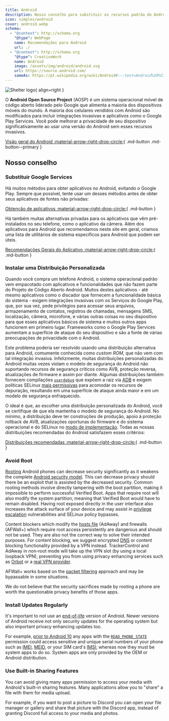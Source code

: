 ```yaml
---
title: Android
description: Nosso conselho para substituir os recursos padrão do Android que invadem a privacidade por alternativas privadas e seguras.
icon: simples/android
cover: android.webp
schema:
  - "@context": http://schema.org
    "@type": WebPage
    name: Recomendações para Android
    url: ./
  - "@context": http://schema.org
    "@type": CreativeWork
    name: Android
    image: /assets/img/android/android.svg
    url: https://source.android.com/
    sameAs: https://pt.wikipedia.org/wiki/Android#:~:text=Android%20%C3%A9%20um%20sistema%20operacional,desenvolvedores%20conhecido%20como%20Open%20Handset
---
```


![Shelter logo](../assets/img/android/android.svg){ align=right }

O **Android Open Source Project** (AOSP) é um sistema operacional móvel de código aberto liderado pelo Google que alimenta a maioria dos dispositivos móveis do mundo. A maioria dos celulares vendidos com Android são modificados para incluir integrações invasivas e aplicativos como o Google Play Services. Você pode melhorar a privacidade de seu dispositivo significativamente ao usar uma versão do Android sem esses recursos invasivos.

[Visão geral do Android :material-arrow-right-drop-circle:](../os/android-overview.md){ .md-button .md-button--primary }

## Nosso conselho

### Substituir Google Services

Há muitos métodos para obter aplicativos no Android, evitando o Google Play. Sempre que possível, tente usar um desses métodos antes de obter seus aplicativos de fontes não privadas:

[Obtenção de aplicativos :material-arrow-right-drop-circle:](obtaining-apps.md){ .md-button }

Há também muitas alternativas privadas para os aplicativos que vêm pré-instalados no seu telefone, como o aplicativo da câmera. Além dos aplicativos para Android que recomendamos neste site em geral, criamos uma lista de utilitários de sistema específicos para Android que podem ser úteis.

[Recomendações Gerais do Aplicativo :material-arrow-right-drop-circle:](general-apps.md){ .md-button }

### Instalar uma Distribuição Personalizada

Quando você compra um telefone Android, o sistema operacional padrão vem empacotado com aplicativos e funcionalidades que não fazem parte do Projeto de Código Aberto Android. Muitos destes aplicativos - até mesmo aplicativos como o discador que fornecem a funcionalidade básica do sistema - exigem integrações invasivas com os Serviços do Google Play, que, por sua vez, pede privilégios para acessar seus arquivos, armazenamento de contatos, registros de chamadas, mensagens SMS, localização, câmera, microfone, e várias outras coisas no seu dispositivo para que esses aplicativos básicos de sistema e muitos outros apps funcionem em primeiro lugar. Frameworks como o Google Play Services aumentam a superfície de ataque do seu dispositivo e são a fonte de várias preocupações de privacidade com o Android.

Este problema poderia ser resolvido usando uma distribuição alternativa para Android, comumente conhecida como _custom ROM_, que não vem com tal integração invasiva. Infelizmente, muitas distribuições personalizadas do Android muitas vezes violam o modelo de segurança do Android não suportando recursos de segurança críticos como AVB, proteção reversa, atualizações de firmware e assim por diante. Algumas distribuições também fornecem compilações [`userdebug`](https://source.android.com/setup/build/building#choose-a-target) que expõem a raiz via [ADB](https://developer.android.com/studio/command-line/adb) e exigem políticas SELinux [mais permissivas](https://github.com/LineageOS/android_system_sepolicy/search?q=userdebug\&type=code) para acomodar os recursos de depuração, resultando em uma superfície de ataque ainda maior e em um modelo de segurança enfraquecido.

O ideal é que, ao escolher uma distribuição personalizada do Android, você se certifique de que ela mantenha o modelo de segurança do Android. No mínimo, a distribuição deve ter construções de produção, apoio à proteção rollback de AVB, atualizações oportunas do firmware e do sistema operacional e do SELinux no [modo de implementação](https://source.android.com/security/selinux/concepts#enforcement_levels). Todas as nossas distribuições recomendadas do Android satisfazem esses critérios:

[Distribuições recomendadas :material-arrow-right-drop-circle:](distributions.md){ .md-button }

### Avoid Root

[Rooting](https://en.wikipedia.org/wiki/Rooting_\(Android\)) Android phones can decrease security significantly as it weakens the complete [Android security model](https://en.wikipedia.org/wiki/Android_\(operating_system\)#Security_and_privacy). This can decrease privacy should there be an exploit that is assisted by the decreased security. Common rooting methods involve directly tampering with the boot partition, making it impossible to perform successful Verified Boot. Apps that require root will also modify the system partition, meaning that Verified Boot would have to remain disabled. Having root exposed directly in the user interface also increases the attack surface of your device and may assist in [privilege escalation](https://en.wikipedia.org/wiki/Privilege_escalation) vulnerabilities and SELinux policy bypasses.

Content blockers which modify the [hosts file](https://en.wikipedia.org/wiki/Hosts_\(file\)) (AdAway) and firewalls (AFWall+) which require root access persistently are dangerous and should not be used. They are also not the correct way to solve their intended purposes. For content blocking, we suggest encrypted [DNS](../dns.md) or content blocking functionality provided by a VPN instead. TrackerControl and AdAway in non-root mode will take up the VPN slot (by using a local loopback VPN), preventing you from using privacy enhancing services such as [Orbot](../tor.md#orbot) or a [real VPN provider](../vpn.md).

AFWall+ works based on the [packet filtering](https://en.wikipedia.org/wiki/Firewall_\(computing\)#Packet_filter) approach and may be bypassable in some situations.

We do not believe that the security sacrifices made by rooting a phone are worth the questionable privacy benefits of those apps.

### Install Updates Regularly

It's important to not use an [end-of-life](https://endoflife.date/android) version of Android. Newer versions of Android receive not only security updates for the operating system but also important privacy enhancing updates too.

For example, [prior to Android 10](https://developer.android.com/about/versions/10/privacy/changes) any apps with the [`READ_PHONE_STATE`](https://developer.android.com/reference/android/Manifest.permission#READ_PHONE_STATE) permission could access sensitive and unique serial numbers of your phone such as [IMEI](https://en.wikipedia.org/wiki/International_Mobile_Equipment_Identity), [MEID](https://en.wikipedia.org/wiki/Mobile_equipment_identifier), or your SIM card's [IMSI](https://en.wikipedia.org/wiki/International_mobile_subscriber_identity); whereas now they must be system apps to do so. System apps are only provided by the OEM or Android distribution.

### Use Built-in Sharing Features

You can avoid giving many apps permission to access your media with Android's built-in sharing features. Many applications allow you to "share" a file with them for media upload.

For example, if you want to post a picture to Discord you can open your file manager or gallery and share that picture with the Discord app, instead of granting Discord full access to your media and photos.
